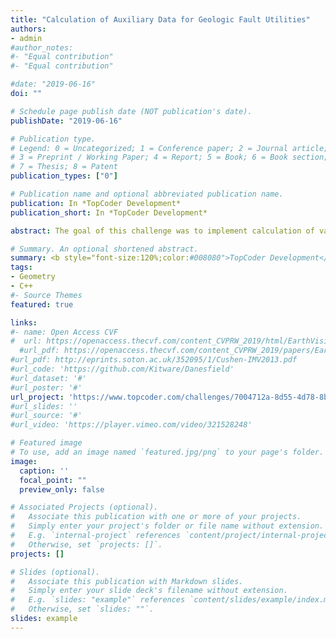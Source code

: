 ```yaml
---
title: "Calculation of Auxiliary Data for Geologic Fault Utilities"
authors:
- admin
#author_notes:
#- "Equal contribution"
#- "Equal contribution"

#date: "2019-06-16"
doi: ""

# Schedule page publish date (NOT publication's date).
publishDate: "2019-06-16"

# Publication type.
# Legend: 0 = Uncategorized; 1 = Conference paper; 2 = Journal article;
# 3 = Preprint / Working Paper; 4 = Report; 5 = Book; 6 = Book section;
# 7 = Thesis; 8 = Patent
publication_types: ["0"]

# Publication name and optional abbreviated publication name.
publication: In *TopCoder Development*
publication_short: In *TopCoder Development*

abstract: The goal of this challenge was to implement calculation of various auxiliary data on the detected geological faults and integrate it in the client C++ codebase. (C++, eigen, libigl, PCL)

# Summary. An optional shortened abstract.
summary: <b style="font-size:120%;color:#008080">TopCoder Development</b><br><b style="color:#FF0000">2nd Place</b> <br> The goal of this challenge was to implement calculation of various auxiliary data on the detected geological faults and integrate it in the client C++ codebase. (C++, eigen, libigl, PCL)
tags:
- Geometry
- C++
#- Source Themes
featured: true

links:
#- name: Open Access CVF
#  url: https://openaccess.thecvf.com/content_CVPRW_2019/html/EarthVision/Leotta_Urban_Semantic_3D_Reconstruction_From_Multiview_Satellite_Imagery_CVPRW_2019_paper.html
  #url_pdf: https://openaccess.thecvf.com/content_CVPRW_2019/papers/EarthVision/Leotta_Urban_Semantic_3D_Reconstruction_From_Multiview_Satellite_Imagery_CVPRW_2019_paper.pdf
#url_pdf: http://eprints.soton.ac.uk/352095/1/Cushen-IMV2013.pdf
#url_code: 'https://github.com/Kitware/Danesfield'
#url_dataset: '#'
#url_poster: '#'
url_project: 'https://www.topcoder.com/challenges/7004712a-8d55-4d78-8be9-91e6a8a044a4'
#url_slides: ''
#url_source: '#'
#url_video: 'https://player.vimeo.com/video/321528248'

# Featured image
# To use, add an image named `featured.jpg/png` to your page's folder. 
image:
  caption: ''
  focal_point: ""
  preview_only: false

# Associated Projects (optional).
#   Associate this publication with one or more of your projects.
#   Simply enter your project's folder or file name without extension.
#   E.g. `internal-project` references `content/project/internal-project/index.md`.
#   Otherwise, set `projects: []`.
projects: []

# Slides (optional).
#   Associate this publication with Markdown slides.
#   Simply enter your slide deck's filename without extension.
#   E.g. `slides: "example"` references `content/slides/example/index.md`.
#   Otherwise, set `slides: ""`.
slides: example
---
```



